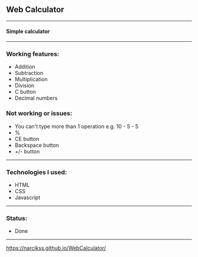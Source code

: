 ## Web Calculator

---

#### Simple calculator

---

### Working features:
- Addition
- Subtraction
- Multiplication
- Division
- C button
- Decimal numbers

### Not working or issues:
- You can't type more than 1 operation e.g. 10 - 5 - 5
- %
- CE button
- Backspace button
- +/- button

---

### Technologies I used:
- HTML
- CSS
- Javascript

---

### Status:
- Done

---

https://narcikss.github.io/WebCalculator/
